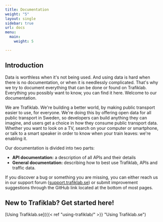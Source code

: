```yaml
---
title: Documentation
weight: "5"
layout: single
sidebar: true
url: docs
menu:
  main:
    weight: 5

---
```

## Introduction

Data is worthless when it's not being used. And using data is hard when there is no documentation, or when it is
needlessly complicated. That's why we try to document everything that can be done or found on Trafiklab. Everything you
possibly want to know, you can find it here. Welcome to our documentation.

We are Trafiklab. We're building a better world, by making public transport easier to use, for everyone. We're doing
this by offering open data for all public transport in Sweden, so developers can build anything they can imagine, and
users get a choice in how they consume public transport data. Whether you want to look on a TV, search on your computer
or smartphone, or talk to a smart speaker in order to know when your train leaves: we're enabling it.

Our documentation is divided into two parts:

- **API documentation:** a description of all APIs and their details
- **General documentation:** describing how to best use Trafiklab, APIs and traffic data.

If you discover a bug or something you are missing, you can either reach us in our support
forum ([support.trafiklab.se](support.trafiklab.se)) or submit improvement suggestions through the GitHub link located
at the bottom of most pages.

## New to Trafiklab? Get started here!

[Using Trafiklab.se]({{< ref "using-trafiklab/" >}} "Using Trafiklab.se")